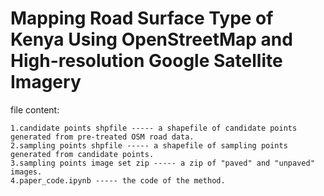 # Mapping Road Surface Type of Kenya Using OpenStreetMap and High-resolution Google Satellite Imagery
file content:

	1.candidate points shpfile ----- a shapefile of candidate points generated from pre-treated OSM road data.
  	2.sampling points shpfile ----- a shapefile of sampling points generated from candidate points.
	3.sampling points image set zip ----- a zip of "paved" and "unpaved" images.
	4.paper_code.ipynb ----- the code of the method.
